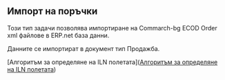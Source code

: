 ## Импорт на поръчки

Този тип задачи позволява импортиране на Commarch-bg ECOD Order xml файлове в ERP.net база данни.

Данните се импортират в документ тип Продажба.

[Алгоритъм за определяне на ILN полетата]([Алгоритъм за определяне на ILN полетата](order-iln-algorithm.md))







